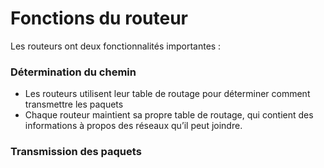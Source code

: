 # Fonctions du routeur

Les routeurs ont deux fonctionnalités importantes :

### Détermination du chemin

-   Les routeurs utilisent leur table de routage pour déterminer comment transmettre les paquets
-   Chaque routeur maintient sa propre table de routage, qui contient des informations à propos des réseaux qu’il peut joindre.

### Transmission des paquets
